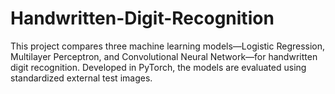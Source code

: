# Handwritten-Digit-Recognition
This project compares three machine learning models—Logistic Regression, Multilayer Perceptron, and Convolutional Neural Network—for handwritten digit recognition. Developed in PyTorch, the models are evaluated using standardized external test images.
